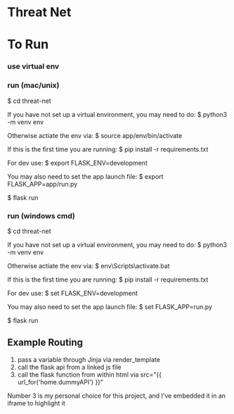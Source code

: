 # Threat Net

# To Run

### use virtual env
### run (mac/unix)

$ cd threat-net

If you have not set up a virtual environment, you may need to do:
$ python3 -m venv env

Otherwise actiate the env via:
$ source app/env/bin/activate

If this is the first time you are running:
$ pip install -r requirements.txt

For dev use:
$ export FLASK_ENV=development

You may also need to set the app launch file:
$ export FLASK_APP=app/run.py

$ flask run

### run (windows cmd)

$ cd threat-net

If you have not set up a virtual environment, you may need to do:
$ python3 -m venv env

Otherwise actiate the env via:
$ env\Scripts\activate.bat

If this is the first time you are running:
$ pip install -r requirements.txt

For dev use:
$ set FLASK_ENV=development

You may also need to set the app launch file:
$ set FLASK_APP=run.py

$ flask run

## Example Routing

1. pass a variable through Jinja via render_template
2. call the flask api from a linked js file
3. call the flask function from within html via src="{{ url_for('home.dummyAPI') }}"

Number 3 is my personal choice for this project, and I've embedded it in an iframe to highlight it
